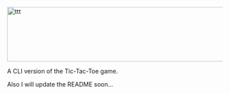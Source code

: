 <img width="967" height="128" alt="ttt" src="https://github.com/user-attachments/assets/061c31eb-8462-484a-b22d-ee8b6ba92b38" />

A CLI version of the Tic-Tac-Toe game. 

Also I will update the README soon...
